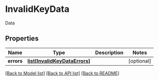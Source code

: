 # InvalidKeyData

Data
## Properties
Name | Type | Description | Notes
------------ | ------------- | ------------- | -------------
**errors** | [**list[InvalidKeyDataErrors]**](InvalidKeyDataErrors.md) |  | [optional] 

[[Back to Model list]](../README.md#documentation-for-models) [[Back to API list]](../README.md#documentation-for-api-endpoints) [[Back to README]](../README.md)


